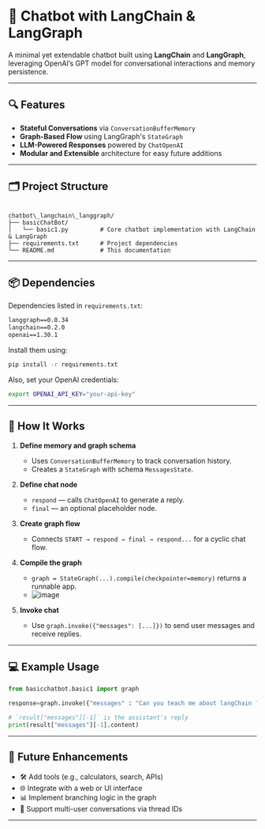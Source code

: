 
# 🧠 Chatbot with LangChain & LangGraph

A minimal yet extendable chatbot built using **LangChain** and **LangGraph**, leveraging OpenAI’s GPT model for conversational interactions and memory persistence.

---

## 🔍 Features

- **Stateful Conversations** via `ConversationBufferMemory`
- **Graph-Based Flow** using LangGraph's `StateGraph`
- **LLM-Powered Responses** powered by `ChatOpenAI`
- **Modular and Extensible** architecture for easy future additions

---

## 🗂️ Project Structure

```

chatbot\_langchain\_langgraph/
├── basicChatBot/
│   └── basic1.py         # Core chatbot implementation with LangChain & LangGraph
├── requirements.txt      # Project dependencies
└── README.md             # This documentation

````

---

## 📦 Dependencies

Dependencies listed in `requirements.txt`:

```txt
langgraph==0.0.34
langchain==0.2.0
openai==1.30.1
````

Install them using:

```bash
pip install -r requirements.txt
```

Also, set your OpenAI credentials:

```bash
export OPENAI_API_KEY="your-api-key"
```

---

## 🧠 How It Works

1. **Define memory and graph schema**

   * Uses `ConversationBufferMemory` to track conversation history.
   * Creates a `StateGraph` with schema `MessagesState`.

2. **Define chat node**

   * `respond` — calls `ChatOpenAI` to generate a reply.
   * `final` — an optional placeholder node.

3. **Create graph flow**

   * Connects `START → respond → final → respond...` for a cyclic chat flow.

4. **Compile the graph**

   * `graph = StateGraph(...).compile(checkpointer=memory)` returns a runnable app.
   *  ![image](https://github.com/user-attachments/assets/51d26d2e-c5b6-480c-8bb6-873bafb5f450)



5. **Invoke chat**

   * Use `graph.invoke({"messages": [...]})` to send user messages and receive replies.

---

## 💻 Example Usage

```python
from basicchatbot.basic1 import graph

response=graph.invoke({"messages" : "Can you teach me about langChain ? "},config=config)

# `result["messages"][-1]` is the assistant's reply
print(result["messages"][-1].content)
```

---

## 🚀 Future Enhancements

* 🛠️ Add tools (e.g., calculators, search, APIs)
* 🌐 Integrate with a web or UI interface
* 📊 Implement branching logic in the graph
* 👥 Support multi-user conversations via thread IDs

---
